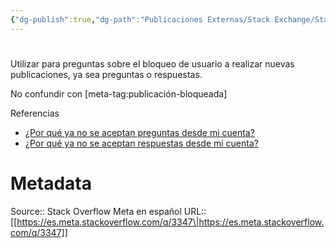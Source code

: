 ```yaml
---
{"dg-publish":true,"dg-path":"Publicaciones Externas/Stack Exchange/Stack Overflow en español/Stack Overflow en español Meta/es.meta.stackoverflow.com-3347.md","permalink":"/publicaciones-externas/stack-exchange/stack-overflow-en-espanol/stack-overflow-en-espanol-meta/es-meta-stackoverflow-com-3347/","hide":true,"noteIcon":"default","created":"2024-04-03T12:49:10.374-06:00","updated":"2024-04-05T16:44:02.787-06:00"}
---
```


# 

Utilizar para preguntas sobre el bloqueo de usuario a realizar nuevas publicaciones, ya sea preguntas o respuestas.


No confundir con [meta-tag:publicación-bloqueada]

Referencias

- [¿Por qué ya no se aceptan preguntas desde mi cuenta?](https://es.meta.stackoverflow.com/q/2209/65)
- [¿Por qué ya no se aceptan respuestas desde mi cuenta?](https://es.stackoverflow.com/help/answer-bans)

# Metadata
Source:: Stack Overflow Meta en español
URL:: [[https://es.meta.stackoverflow.com/q/3347\|https://es.meta.stackoverflow.com/q/3347]]

